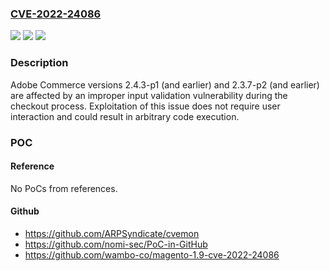 ### [CVE-2022-24086](https://cve.mitre.org/cgi-bin/cvename.cgi?name=CVE-2022-24086)
![](https://img.shields.io/static/v1?label=Product&message=Magento%20Commerce&color=blue)
![](https://img.shields.io/static/v1?label=Version&message=%3C%3D%202.4.3-p1%20&color=brighgreen)
![](https://img.shields.io/static/v1?label=Vulnerability&message=Improper%20Input%20Validation%20(CWE-20)&color=brighgreen)

### Description

Adobe Commerce versions 2.4.3-p1 (and earlier) and 2.3.7-p2 (and earlier) are affected by an improper input validation vulnerability during the checkout process. Exploitation of this issue does not require user interaction and could result in arbitrary code execution.

### POC

#### Reference
No PoCs from references.

#### Github
- https://github.com/ARPSyndicate/cvemon
- https://github.com/nomi-sec/PoC-in-GitHub
- https://github.com/wambo-co/magento-1.9-cve-2022-24086

